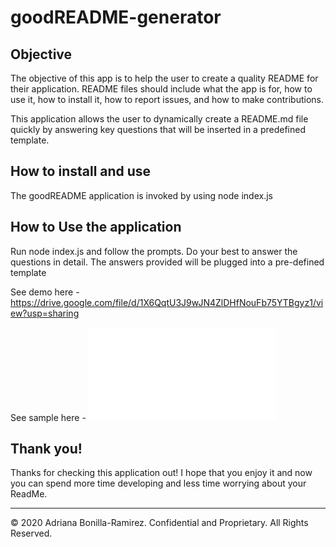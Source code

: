 # goodREADME-generator

## Objective

The objective of this app is to help the user to create a quality README for their application. README files should include what the app is for, how to use it, how to install it, how to report issues, and how to make contributions.

This application allows the user to dynamically create a README.md file quickly by answering key questions that will be inserted in a predefined template.

## How to install and use

The goodREADME application is invoked by using node index.js

## How to Use the application

Run node index.js and follow the prompts. Do your best to answer the questions in detail. The answers provided will be plugged into a pre-defined template

See demo here - 
https://drive.google.com/file/d/1X6QqtU3J9wJN4ZlDHfNouFb75YTBgyz1/view?usp=sharing

See sample here -
![goodREADME-generator](Develop/ExampleREADME.md)

## Thank you!

Thanks for checking this application out! I hope that you enjoy it and now you can spend more time developing and less time worrying about your ReadMe.


---

© 2020 Adriana Bonilla-Ramirez. Confidential and Proprietary. All Rights Reserved.
